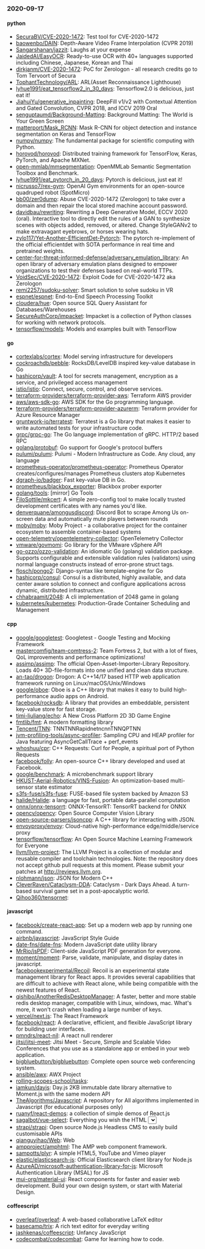 ### 2020-09-17

#### python
* [SecuraBV/CVE-2020-1472](https://github.com/SecuraBV/CVE-2020-1472): Test tool for CVE-2020-1472
* [baowenbo/DAIN](https://github.com/baowenbo/DAIN): Depth-Aware Video Frame Interpolation (CVPR 2019)
* [Sangarshanan/jazzit](https://github.com/Sangarshanan/jazzit): Laughs at your expense
* [JaidedAI/EasyOCR](https://github.com/JaidedAI/EasyOCR): Ready-to-use OCR with 40+ languages supported including Chinese, Japanese, Korean and Thai
* [dirkjanm/CVE-2020-1472](https://github.com/dirkjanm/CVE-2020-1472): PoC for Zerologon - all research credits go to Tom Tervoort of Secura
* [TophantTechnology/ARL](https://github.com/TophantTechnology/ARL): ARL(Asset Reconnaissance Lighthouse) 
* [lyhue1991/eat_tensorflow2_in_30_days](https://github.com/lyhue1991/eat_tensorflow2_in_30_days): Tensorflow2.0  is delicious, just eat it! 
* [JiahuiYu/generative_inpainting](https://github.com/JiahuiYu/generative_inpainting): DeepFill v1/v2 with Contextual Attention and Gated Convolution, CVPR 2018, and ICCV 2019 Oral
* [senguptaumd/Background-Matting](https://github.com/senguptaumd/Background-Matting): Background Matting: The World is Your Green Screen
* [matterport/Mask_RCNN](https://github.com/matterport/Mask_RCNN): Mask R-CNN for object detection and instance segmentation on Keras and TensorFlow
* [numpy/numpy](https://github.com/numpy/numpy): The fundamental package for scientific computing with Python.
* [horovod/horovod](https://github.com/horovod/horovod): Distributed training framework for TensorFlow, Keras, PyTorch, and Apache MXNet.
* [open-mmlab/mmsegmentation](https://github.com/open-mmlab/mmsegmentation): OpenMMLab Semantic Segmentation Toolbox and Benchmark.
* [lyhue1991/eat_pytorch_in_20_days](https://github.com/lyhue1991/eat_pytorch_in_20_days): Pytorch is delicious, just eat it! 
* [nicrusso7/rex-gym](https://github.com/nicrusso7/rex-gym): OpenAI Gym environments for an open-source quadruped robot (SpotMicro)
* [bb00/zer0dump](https://github.com/bb00/zer0dump): Abuse CVE-2020-1472 (Zerologon) to take over a domain and then repair the local stored machine account password.
* [davidbau/rewriting](https://github.com/davidbau/rewriting): Rewriting a Deep Generative Model, ECCV 2020 (oral). Interactive tool to directly edit the rules of a GAN to synthesize scenes with objects added, removed, or altered. Change StyleGANv2 to make extravagant eyebrows, or horses wearing hats.
* [zylo117/Yet-Another-EfficientDet-Pytorch](https://github.com/zylo117/Yet-Another-EfficientDet-Pytorch): The pytorch re-implement of the official efficientdet with SOTA performance in real time and pretrained weights.
* [center-for-threat-informed-defense/adversary_emulation_library](https://github.com/center-for-threat-informed-defense/adversary_emulation_library): An open library of adversary emulation plans designed to empower organizations to test their defenses based on real-world TTPs.
* [VoidSec/CVE-2020-1472](https://github.com/VoidSec/CVE-2020-1472): Exploit Code for CVE-2020-1472 aka Zerologon
* [remi2257/sudoku-solver](https://github.com/remi2257/sudoku-solver): Smart solution to solve sudoku in VR
* [espnet/espnet](https://github.com/espnet/espnet): End-to-End Speech Processing Toolkit
* [cloudera/hue](https://github.com/cloudera/hue): Open source SQL Query Assistant for Databases/Warehouses
* [SecureAuthCorp/impacket](https://github.com/SecureAuthCorp/impacket): Impacket is a collection of Python classes for working with network protocols.
* [tensorflow/models](https://github.com/tensorflow/models): Models and examples built with TensorFlow

#### go
* [cortexlabs/cortex](https://github.com/cortexlabs/cortex): Model serving infrastructure for developers
* [cockroachdb/pebble](https://github.com/cockroachdb/pebble): RocksDB/LevelDB inspired key-value database in Go
* [hashicorp/vault](https://github.com/hashicorp/vault): A tool for secrets management, encryption as a service, and privileged access management
* [istio/istio](https://github.com/istio/istio): Connect, secure, control, and observe services.
* [terraform-providers/terraform-provider-aws](https://github.com/terraform-providers/terraform-provider-aws): Terraform AWS provider
* [aws/aws-sdk-go](https://github.com/aws/aws-sdk-go): AWS SDK for the Go programming language.
* [terraform-providers/terraform-provider-azurerm](https://github.com/terraform-providers/terraform-provider-azurerm): Terraform provider for Azure Resource Manager
* [gruntwork-io/terratest](https://github.com/gruntwork-io/terratest): Terratest is a Go library that makes it easier to write automated tests for your infrastructure code.
* [grpc/grpc-go](https://github.com/grpc/grpc-go): The Go language implementation of gRPC. HTTP/2 based RPC
* [golang/protobuf](https://github.com/golang/protobuf): Go support for Google's protocol buffers
* [pulumi/pulumi](https://github.com/pulumi/pulumi): Pulumi - Modern Infrastructure as Code. Any cloud, any language 
* [prometheus-operator/prometheus-operator](https://github.com/prometheus-operator/prometheus-operator): Prometheus Operator creates/configures/manages Prometheus clusters atop Kubernetes
* [dgraph-io/badger](https://github.com/dgraph-io/badger): Fast key-value DB in Go.
* [prometheus/blackbox_exporter](https://github.com/prometheus/blackbox_exporter): Blackbox prober exporter
* [golang/tools](https://github.com/golang/tools): [mirror] Go Tools
* [FiloSottile/mkcert](https://github.com/FiloSottile/mkcert): A simple zero-config tool to make locally trusted development certificates with any names you'd like.
* [denverquane/amongusdiscord](https://github.com/denverquane/amongusdiscord): Discord Bot to scrape Among Us on-screen data and automatically mute players between rounds
* [moby/moby](https://github.com/moby/moby): Moby Project - a collaborative project for the container ecosystem to assemble container-based systems
* [open-telemetry/opentelemetry-collector](https://github.com/open-telemetry/opentelemetry-collector): OpenTelemetry Collector
* [vmware/govmomi](https://github.com/vmware/govmomi): Go library for the VMware vSphere API
* [go-ozzo/ozzo-validation](https://github.com/go-ozzo/ozzo-validation): An idiomatic Go (golang) validation package. Supports configurable and extensible validation rules (validators) using normal language constructs instead of error-prone struct tags.
* [flosch/pongo2](https://github.com/flosch/pongo2): Django-syntax like template-engine for Go
* [hashicorp/consul](https://github.com/hashicorp/consul): Consul is a distributed, highly available, and data center aware solution to connect and configure applications across dynamic, distributed infrastructure.
* [chhabraamit/2048](https://github.com/chhabraamit/2048): A cli implementation of 2048 game in golang
* [kubernetes/kubernetes](https://github.com/kubernetes/kubernetes): Production-Grade Container Scheduling and Management

#### cpp
* [google/googletest](https://github.com/google/googletest): Googletest - Google Testing and Mocking Framework
* [mastercomfig/team-comtress-2](https://github.com/mastercomfig/team-comtress-2): Team Fortress 2, but with a lot of fixes, QoL improvements and performance optimizations!
* [assimp/assimp](https://github.com/assimp/assimp): The official Open-Asset-Importer-Library Repository. Loads 40+ 3D-file-formats into one unified and clean data structure.
* [an-tao/drogon](https://github.com/an-tao/drogon): Drogon: A C++14/17 based HTTP web application framework running on Linux/macOS/Unix/Windows
* [google/oboe](https://github.com/google/oboe): Oboe is a C++ library that makes it easy to build high-performance audio apps on Android.
* [facebook/rocksdb](https://github.com/facebook/rocksdb): A library that provides an embeddable, persistent key-value store for fast storage.
* [timi-liuliang/echo](https://github.com/timi-liuliang/echo): A New Cross Platform 2D 3D Game Engine
* [fmtlib/fmt](https://github.com/fmtlib/fmt): A modern formatting library
* [Tencent/TNN](https://github.com/Tencent/TNN): TNNTNNRapidnetncnnTNNQPTNN
* [jvm-profiling-tools/async-profiler](https://github.com/jvm-profiling-tools/async-profiler): Sampling CPU and HEAP profiler for Java featuring AsyncGetCallTrace + perf_events
* [whoshuu/cpr](https://github.com/whoshuu/cpr): C++ Requests: Curl for People, a spiritual port of Python Requests
* [facebook/folly](https://github.com/facebook/folly): An open-source C++ library developed and used at Facebook.
* [google/benchmark](https://github.com/google/benchmark): A microbenchmark support library
* [HKUST-Aerial-Robotics/VINS-Fusion](https://github.com/HKUST-Aerial-Robotics/VINS-Fusion): An optimization-based multi-sensor state estimator
* [s3fs-fuse/s3fs-fuse](https://github.com/s3fs-fuse/s3fs-fuse): FUSE-based file system backed by Amazon S3
* [halide/Halide](https://github.com/halide/Halide): a language for fast, portable data-parallel computation
* [onnx/onnx-tensorrt](https://github.com/onnx/onnx-tensorrt): ONNX-TensorRT: TensorRT backend for ONNX
* [opencv/opencv](https://github.com/opencv/opencv): Open Source Computer Vision Library
* [open-source-parsers/jsoncpp](https://github.com/open-source-parsers/jsoncpp): A C++ library for interacting with JSON.
* [envoyproxy/envoy](https://github.com/envoyproxy/envoy): Cloud-native high-performance edge/middle/service proxy
* [tensorflow/tensorflow](https://github.com/tensorflow/tensorflow): An Open Source Machine Learning Framework for Everyone
* [llvm/llvm-project](https://github.com/llvm/llvm-project): The LLVM Project is a collection of modular and reusable compiler and toolchain technologies. Note: the repository does not accept github pull requests at this moment. Please submit your patches at http://reviews.llvm.org.
* [nlohmann/json](https://github.com/nlohmann/json): JSON for Modern C++
* [CleverRaven/Cataclysm-DDA](https://github.com/CleverRaven/Cataclysm-DDA): Cataclysm - Dark Days Ahead. A turn-based survival game set in a post-apocalyptic world.
* [Qihoo360/tensornet](https://github.com/Qihoo360/tensornet): 

#### javascript
* [facebook/create-react-app](https://github.com/facebook/create-react-app): Set up a modern web app by running one command.
* [airbnb/javascript](https://github.com/airbnb/javascript): JavaScript Style Guide
* [date-fns/date-fns](https://github.com/date-fns/date-fns):  Modern JavaScript date utility library 
* [MrRio/jsPDF](https://github.com/MrRio/jsPDF): Client-side JavaScript PDF generation for everyone.
* [moment/moment](https://github.com/moment/moment): Parse, validate, manipulate, and display dates in javascript.
* [facebookexperimental/Recoil](https://github.com/facebookexperimental/Recoil): Recoil is an experimental state management library for React apps. It provides several capabilities that are difficult to achieve with React alone, while being compatible with the newest features of React.
* [qishibo/AnotherRedisDesktopManager](https://github.com/qishibo/AnotherRedisDesktopManager): A faster, better and more stable redis desktop manager, compatible with Linux, windows, mac. What's more, it won't crash when loading a large number of keys.
* [vercel/next.js](https://github.com/vercel/next.js): The React Framework
* [facebook/react](https://github.com/facebook/react): A declarative, efficient, and flexible JavaScript library for building user interfaces.
* [pmndrs/react-nil](https://github.com/pmndrs/react-nil):  A react null renderer
* [jitsi/jitsi-meet](https://github.com/jitsi/jitsi-meet): Jitsi Meet - Secure, Simple and Scalable Video Conferences that you use as a standalone app or embed in your web application.
* [bigbluebutton/bigbluebutton](https://github.com/bigbluebutton/bigbluebutton): Complete open source web conferencing system.
* [ansible/awx](https://github.com/ansible/awx): AWX Project
* [rolling-scopes-school/tasks](https://github.com/rolling-scopes-school/tasks): 
* [iamkun/dayjs](https://github.com/iamkun/dayjs):  Day.js 2KB immutable date library alternative to Moment.js with the same modern API
* [TheAlgorithms/Javascript](https://github.com/TheAlgorithms/Javascript): A repository for All algorithms implemented in Javascript (for educational purposes only)
* [ruanyf/react-demos](https://github.com/ruanyf/react-demos): a collection of simple demos of React.js
* [sagalbot/vue-select](https://github.com/sagalbot/vue-select): Everything you wish the HTML <select> element could do, wrapped up into a lightweight, extensible Vue component.
* [strapi/strapi](https://github.com/strapi/strapi):  Open source Node.js Headless CMS to easily build customisable APIs
* [qianguyihao/Web](https://github.com/qianguyihao/Web): Web
* [ampproject/amphtml](https://github.com/ampproject/amphtml): The AMP web component framework.
* [sampotts/plyr](https://github.com/sampotts/plyr): A simple HTML5, YouTube and Vimeo player
* [elastic/elasticsearch-js](https://github.com/elastic/elasticsearch-js): Official Elasticsearch client library for Node.js
* [AzureAD/microsoft-authentication-library-for-js](https://github.com/AzureAD/microsoft-authentication-library-for-js): Microsoft Authentication Library (MSAL) for JS
* [mui-org/material-ui](https://github.com/mui-org/material-ui): React components for faster and easier web development. Build your own design system, or start with Material Design.

#### coffeescript
* [overleaf/overleaf](https://github.com/overleaf/overleaf): A web-based collaborative LaTeX editor
* [basecamp/trix](https://github.com/basecamp/trix): A rich text editor for everyday writing
* [jashkenas/coffeescript](https://github.com/jashkenas/coffeescript): Unfancy JavaScript
* [codecombat/codecombat](https://github.com/codecombat/codecombat): Game for learning how to code.
